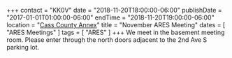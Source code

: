 +++
contact = "KK0V"
date = "2018-11-20T18:00:00-06:00"
publishDate = "2017-01-01T01:00:00-06:00"
endTime = "2018-11-20T19:00:00-06:00"
location = "[Cass County Annex](/places/cass-county-annex/)"
title = "November ARES Meeting"
dates = [ "ARES Meetings" ]
tags = [ "ARES" ]
+++
We meet in the basement meeting room. Please enter through the north
doors adjacent to the 2nd Ave S parking lot.
